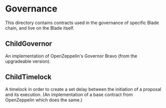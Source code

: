 # Governance

This directory contains contracts used in the governance of specific Blade chain, and live on the Blade itself.

## ChildGovernor

An implementation of OpenZeppelin's Governor Bravo (from the upgradeable version).

## ChildTimelock

A timelock in order to create a set delay between the initiation of a proposal and its execution. (An implementation of a base contract from OpenZeppelin which does the same.)
